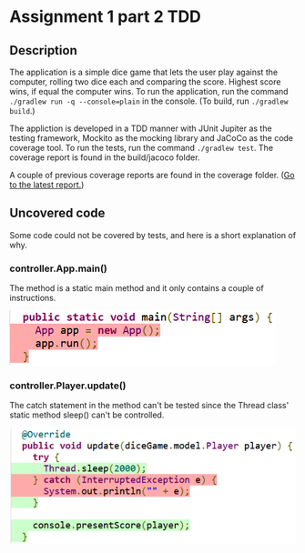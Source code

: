 # Assignment 1 part 2 TDD

## Description
The application is a simple dice game that lets the user play against the computer, rolling two dice each and comparing the score. Highest score wins, if equal the computer wins. To run the application, run the command ```./gradlew run -q --console=plain``` in the console. (To build, run ```./gradlew build```.)   

The appliction is developed in a TDD manner with JUnit Jupiter as the testing framework, Mockito as the mocking library and JaCoCo as the code coverage tool. To run the tests, run the command ```./gradlew test```. The coverage report is found in the build/jacoco folder.   

A couple of previous coverage reports are found in the coverage folder. ([Go to the latest report.](./coverage/report2.md)) 

## Uncovered code
Some code could not be covered by tests, and here is a short explanation of why.

### controller.App.main()
The method is a static main method and it only contains a couple of instructions.   

![main](./images/main.png)

### controller.Player.update()
The catch statement in the method can't be tested since the Thread class' static method sleep() can't be controlled.  

![update](./images/update.png)

